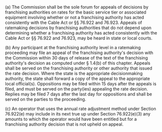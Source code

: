 (a) The Commission shall be the sole forum for appeals of decisions by franchising authorities on rates for the basic service tier or associated equipment involving whether or not a franchising authority has acted consistently with the Cable Act or §§ 76.922 and 76.923. Appeals of ratemaking decisions by franchising authorities that do not depend upon determining whether a franchising authority has acted consistently with the Cable Act or §§ 76.922 and 76.923, may be heard in state or local courts.

(b) Any participant at the franchising authority level in a ratemaking proceeding may file an appeal of the franchising authority's decision with the Commission within 30 days of release of the text of the franchising authority's decision as computed under § 1.4(b) of this chapter. Appeals shall be served on the franchising authority or other authority that issued the rate decision. Where the state is the appropriate decisionmaking authority, the state shall forward a copy of the appeal to the appropriate local official(s). Oppositions may be filed within 15 days after the appeals is filed, and must be served on the party(ies) appealing the rate decision. Replies may be filed 7 days after the last day for oppositions and shall be served on the parties to the proceeding.

(c) An operator that uses the annual rate adjustment method under Section 76.922(e) may include in its next true up under Section 76.922(e)(3) any amounts to which the operator would have been entitled but for a franchising authority decision that is not upheld on appeal.


